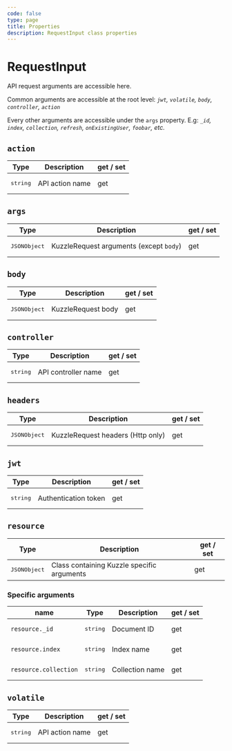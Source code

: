 ```yaml
---
code: false
type: page
title: Properties
description: RequestInput class properties
---
```


# RequestInput

API request arguments are accessible here.

Common arguments are accessible at the root level:
_`jwt`, `volatile`, `body`, `controller`, `action`_

Every other arguments are accessible under the `args` property. E.g:
_`_id`, `index`, `collection`, `refresh`, `onExistingUser`, `foobar`, etc._

## `action`

| Type                  | Description       | get / set |
|-----------------------|-------------------|-----------|
| <pre>string</pre> | API action name | get |

## `args`


| Type                  | Description       | get / set |
|-----------------------|-------------------|-----------|
| <pre>JSONObject</pre> | KuzzleRequest arguments (except `body`) | get |

## `body`

| Type                  | Description       | get / set |
|-----------------------|-------------------|-----------|
| <pre>JSONObject</pre> | KuzzleRequest body | get |

## `controller`

| Type                  | Description       | get / set |
|-----------------------|-------------------|-----------|
| <pre>string</pre> | API controller name | get |

## `headers`

| Type                  | Description       | get / set |
|-----------------------|-------------------|-----------|
| <pre>JSONObject</pre> | KuzzleRequest headers (Http only) | get |

## `jwt`

| Type                  | Description       | get / set |
|-----------------------|-------------------|-----------|
| <pre>string</pre> | Authentication token | get |

## `resource`

<DeprecatedBadge version="2.11.0" />

| Type                  | Description       | get / set |
|-----------------------|-------------------|-----------|
| <pre>JSONObject</pre> | Class containing Kuzzle specific arguments | get |

### Specific arguments

| name |Type                  | Description       | get / set |
|------|-----------------|-------------------|-----------|
| `resource._id` | <pre>string</pre> | Document ID | get |
| `resource.index` | <pre>string</pre> | Index name | get |
| `resource.collection` | <pre>string</pre> | Collection name | get |

## `volatile`

| Type                  | Description       | get / set |
|-----------------------|-------------------|-----------|
| <pre>string</pre> | API action name | get |
